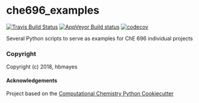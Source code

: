 che696_examples
==============================
[//]: # (Badges)
[![Travis Build Status](https://travis-ci.org/REPLACE_WITH_OWNER_ACCOUNT/che696_examples.png)](https://travis-ci.org/REPLACE_WITH_OWNER_ACCOUNT/che696_examples)
[![AppVeyor Build status](https://ci.appveyor.com/api/projects/status/REPLACE_WITH_APPVEYOR_LINK/branch/master?svg=true)](https://ci.appveyor.com/project/REPLACE_WITH_OWNER_ACCOUNT/che696_examples/branch/master)
[![codecov](https://codecov.io/gh/REPLACE_WITH_OWNER_ACCOUNT/che696_examples/branch/master/graph/badge.svg)](https://codecov.io/gh/REPLACE_WITH_OWNER_ACCOUNT/che696_examples/branch/master)

Several Python scripts to serve as examples for ChE 696 individual projects

### Copyright

Copyright (c) 2018, hbmayes


#### Acknowledgements
 
Project based on the 
[Computational Chemistry Python Cookiecutter](https://github.com/choderalab/cookiecutter-python-comp-chem)
